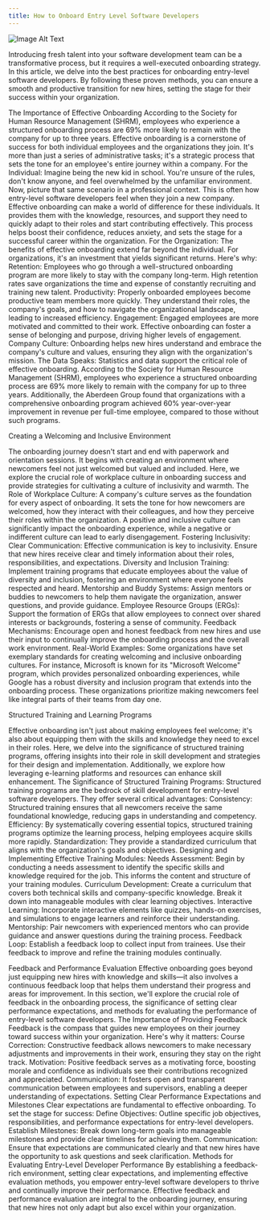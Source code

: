 ```yaml
---
title: How to Onboard Entry Level Software Developers
---
```


![Image Alt Text](/blog/assets/article5/image1.jpeg#center)

Introducing fresh talent into your software development team can be a transformative process, but it requires a well-executed onboarding strategy. In this article, we delve into the best practices for onboarding entry-level software developers. By following these proven methods, you can ensure a smooth and productive transition for new hires, setting the stage for their success within your organization.

The Importance of Effective Onboarding
According to the Society for Human Resource Management (SHRM), employees who experience a structured onboarding process are 69% more likely to remain with the company for up to three years.
Effective onboarding is a cornerstone of success for both individual employees and the organizations they join. It's more than just a series of administrative tasks; it's a strategic process that sets the tone for an employee's entire journey within a company.
For the Individual:
Imagine being the new kid in school. You're unsure of the rules, don't know anyone, and feel overwhelmed by the unfamiliar environment. Now, picture that same scenario in a professional context. This is often how entry-level software developers feel when they join a new company.
Effective onboarding can make a world of difference for these individuals. It provides them with the knowledge, resources, and support they need to quickly adapt to their roles and start contributing effectively. This process helps boost their confidence, reduces anxiety, and sets the stage for a successful career within the organization.
For the Organization:
The benefits of effective onboarding extend far beyond the individual. For organizations, it's an investment that yields significant returns. Here's why:
Retention: Employees who go through a well-structured onboarding program are more likely to stay with the company long-term. High retention rates save organizations the time and expense of constantly recruiting and training new talent.
Productivity: Properly onboarded employees become productive team members more quickly. They understand their roles, the company's goals, and how to navigate the organizational landscape, leading to increased efficiency.
Engagement: Engaged employees are more motivated and committed to their work. Effective onboarding can foster a sense of belonging and purpose, driving higher levels of engagement.
Company Culture: Onboarding helps new hires understand and embrace the company's culture and values, ensuring they align with the organization's mission.
The Data Speaks:
Statistics and data support the critical role of effective onboarding. According to the Society for Human Resource Management (SHRM), employees who experience a structured onboarding process are 69% more likely to remain with the company for up to three years. Additionally, the Aberdeen Group found that organizations with a comprehensive onboarding program achieved 60% year-over-year improvement in revenue per full-time employee, compared to those without such programs.

Creating a Welcoming and Inclusive Environment

The onboarding journey doesn't start and end with paperwork and orientation sessions. It begins with creating an environment where newcomers feel not just welcomed but valued and included. Here, we explore the crucial role of workplace culture in onboarding success and provide strategies for cultivating a culture of inclusivity and warmth.
The Role of Workplace Culture:
A company's culture serves as the foundation for every aspect of onboarding. It sets the tone for how newcomers are welcomed, how they interact with their colleagues, and how they perceive their roles within the organization. A positive and inclusive culture can significantly impact the onboarding experience, while a negative or indifferent culture can lead to early disengagement.
Fostering Inclusivity:
Clear Communication: Effective communication is key to inclusivity. Ensure that new hires receive clear and timely information about their roles, responsibilities, and expectations.
Diversity and Inclusion Training: Implement training programs that educate employees about the value of diversity and inclusion, fostering an environment where everyone feels respected and heard.
Mentorship and Buddy Systems: Assign mentors or buddies to newcomers to help them navigate the organization, answer questions, and provide guidance.
Employee Resource Groups (ERGs): Support the formation of ERGs that allow employees to connect over shared interests or backgrounds, fostering a sense of community.
Feedback Mechanisms: Encourage open and honest feedback from new hires and use their input to continually improve the onboarding process and the overall work environment.
Real-World Examples:
Some organizations have set exemplary standards for creating welcoming and inclusive onboarding cultures. For instance, Microsoft is known for its "Microsoft Welcome" program, which provides personalized onboarding experiences, while Google has a robust diversity and inclusion program that extends into the onboarding process. These organizations prioritize making newcomers feel like integral parts of their teams from day one.

Structured Training and Learning Programs

Effective onboarding isn't just about making employees feel welcome; it's also about equipping them with the skills and knowledge they need to excel in their roles. Here, we delve into the significance of structured training programs, offering insights into their role in skill development and strategies for their design and implementation. Additionally, we explore how leveraging e-learning platforms and resources can enhance skill enhancement.
The Significance of Structured Training Programs:
Structured training programs are the bedrock of skill development for entry-level software developers. They offer several critical advantages:
Consistency: Structured training ensures that all newcomers receive the same foundational knowledge, reducing gaps in understanding and competency.
Efficiency: By systematically covering essential topics, structured training programs optimize the learning process, helping employees acquire skills more rapidly.
Standardization: They provide a standardized curriculum that aligns with the organization's goals and objectives.
Designing and Implementing Effective Training Modules:
Needs Assessment: Begin by conducting a needs assessment to identify the specific skills and knowledge required for the job. This informs the content and structure of your training modules.
Curriculum Development: Create a curriculum that covers both technical skills and company-specific knowledge. Break it down into manageable modules with clear learning objectives.
Interactive Learning: Incorporate interactive elements like quizzes, hands-on exercises, and simulations to engage learners and reinforce their understanding.
Mentorship: Pair newcomers with experienced mentors who can provide guidance and answer questions during the training process.
Feedback Loop: Establish a feedback loop to collect input from trainees. Use their feedback to improve and refine the training modules continually.

Feedback and Performance Evaluation
Effective onboarding goes beyond just equipping new hires with knowledge and skills—it also involves a continuous feedback loop that helps them understand their progress and areas for improvement. In this section, we'll explore the crucial role of feedback in the onboarding process, the significance of setting clear performance expectations, and methods for evaluating the performance of entry-level software developers.
The Importance of Providing Feedback
Feedback is the compass that guides new employees on their journey toward success within your organization. Here's why it matters:
Course Correction: Constructive feedback allows newcomers to make necessary adjustments and improvements in their work, ensuring they stay on the right track.
Motivation: Positive feedback serves as a motivating force, boosting morale and confidence as individuals see their contributions recognized and appreciated.
Communication: It fosters open and transparent communication between employees and supervisors, enabling a deeper understanding of expectations.
Setting Clear Performance Expectations and Milestones
Clear expectations are fundamental to effective onboarding. To set the stage for success:
Define Objectives: Outline specific job objectives, responsibilities, and performance expectations for entry-level developers.
Establish Milestones: Break down long-term goals into manageable milestones and provide clear timelines for achieving them.
Communication: Ensure that expectations are communicated clearly and that new hires have the opportunity to ask questions and seek clarification.
Methods for Evaluating Entry-Level Developer Performance
By establishing a feedback-rich environment, setting clear expectations, and implementing effective evaluation methods, you empower entry-level software developers to thrive and continually improve their performance. Effective feedback and performance evaluation are integral to the onboarding journey, ensuring that new hires not only adapt but also excel within your organization.